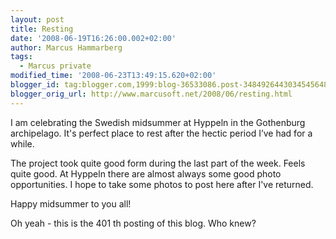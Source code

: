 ```yaml
---
layout: post
title: Resting
date: '2008-06-19T16:26:00.002+02:00'
author: Marcus Hammarberg
tags:
  - Marcus private
modified_time: '2008-06-23T13:49:15.620+02:00'
blogger_id: tag:blogger.com,1999:blog-36533086.post-3484926443034545648
blogger_orig_url: http://www.marcusoft.net/2008/06/resting.html
---
```


I am
celebrating the Swedish midsummer at Hyppeln in the Gothenburg
archipelago. It's perfect place to rest after the hectic period I’ve had
for a while.

The project took quite good form during the last part of the week. Feels
quite good. At Hyppeln there are almost always some good photo
opportunities. I hope to take some photos to post here after I've
returned.

Happy midsummer to you all!

Oh yeah - this is the 401 th posting of this blog. Who knew?
